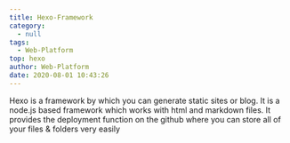 ```yaml
---
title: Hexo-Framework
category:
  - null
tags:
  - Web-Platform
top: hexo
author: Web-Platform
date: 2020-08-01 10:43:26
---
```

Hexo is a framework by which you can generate static sites or blog.
It is a node.js based framework which works with html and markdown files. 
It provides the deployment function on the github where you can store all 
of your files & folders very easily